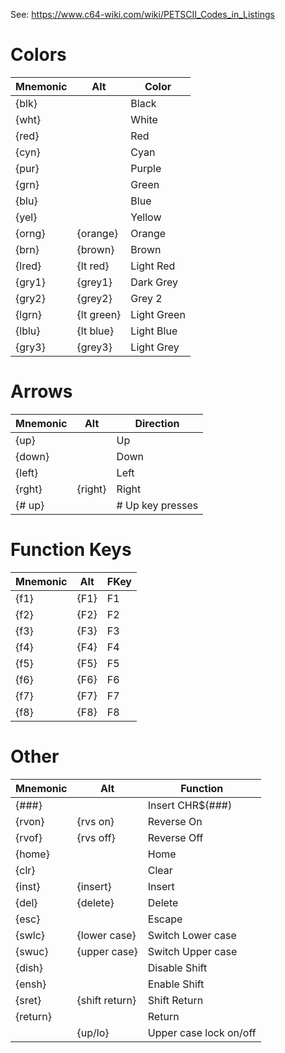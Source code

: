 See: https://www.c64-wiki.com/wiki/PETSCII_Codes_in_Listings

# Colors
| Mnemonic | Alt | Color |
|----------|-----|-------|
| {blk} | | Black |
| {wht} | | White |
| {red} | | Red |
| {cyn} | | Cyan |
| {pur} | | Purple |
| {grn} | | Green |
| {blu} | | Blue |
| {yel} | | Yellow |
| {orng} | {orange} | Orange |
| {brn} | {brown} | Brown |
| {lred} | {lt red} | Light Red |
| {gry1} | {grey1} | Dark Grey |
| {gry2} | {grey2} | Grey 2 |
| {lgrn} | {lt green} | Light Green |
| {lblu} | {lt blue} | Light Blue |
| {gry3} | {grey3} | Light Grey |

# Arrows
| Mnemonic | Alt | Direction |
|----------|-----|-----------|
| {up} | | Up |
| {down} | | Down |
| {left} | | Left |
| {rght} | {right} | Right |
| {# up} | | # Up key presses |

# Function Keys
| Mnemonic | Alt | FKey |
|----------|-----|------|
| {f1} | {F1} | F1 |
| {f2} | {F2} | F2 |
| {f3} | {F3} | F3 |
| {f4} | {F4} | F4 |
| {f5} | {F5} | F5 |
| {f6} | {F6} | F6 |
| {f7} | {F7} | F7 |
| {f8} | {F8} | F8 |

# Other
| Mnemonic | Alt | Function |
|----------|-----|----------|
| {###} | | Insert CHR$(###) |
| {rvon} | {rvs on} | Reverse On |
| {rvof} | {rvs off} | Reverse Off |
| {home} | | Home |
| {clr} | | Clear |
| {inst} | {insert} | Insert |
| {del} | {delete} | Delete |
| {esc} | | Escape |
| {swlc} | {lower case} | Switch Lower case |
| {swuc} | {upper case} | Switch Upper case |
| {dish} | | Disable Shift |
| {ensh} | | Enable Shift |
| {sret} | {shift return} | Shift Return |
| {return} | | Return |
| | {up/lo} | Upper case lock on/off |
